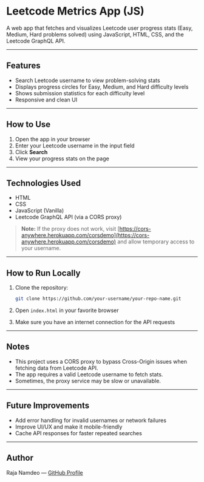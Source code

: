 # Leetcode Metrics App (JS)

A web app that fetches and visualizes Leetcode user progress stats (Easy, Medium, Hard problems solved) using JavaScript, HTML, CSS, and the Leetcode GraphQL API.

---

## Features

- Search Leetcode username to view problem-solving stats
- Displays progress circles for Easy, Medium, and Hard difficulty levels
- Shows submission statistics for each difficulty level
- Responsive and clean UI

---

## How to Use

1. Open the app in your browser  
2. Enter your Leetcode username in the input field  
3. Click **Search**  
4. View your progress stats on the page

---

## Technologies Used

- HTML  
- CSS  
- JavaScript (Vanilla)  
- Leetcode GraphQL API (via a CORS proxy)

> **Note:** If the proxy does not work, visit [https://cors-anywhere.herokuapp.com/corsdemo](https://cors-anywhere.herokuapp.com/corsdemo) and allow temporary access to your username.

---

## How to Run Locally

1. Clone the repository:

    ```bash
    git clone https://github.com/your-username/your-repo-name.git
    ```

2. Open `index.html` in your favorite browser  
3. Make sure you have an internet connection for the API requests

---

## Notes

- This project uses a CORS proxy to bypass Cross-Origin issues when fetching data from Leetcode API.  
- The app requires a valid Leetcode username to fetch stats.  
- Sometimes, the proxy service may be slow or unavailable.

---

## Future Improvements

- Add error handling for invalid usernames or network failures  
- Improve UI/UX and make it mobile-friendly  
- Cache API responses for faster repeated searches

---

## Author

Raja Namdeo — [GitHub Profile](https://github.com/RajaNamdeo13)
